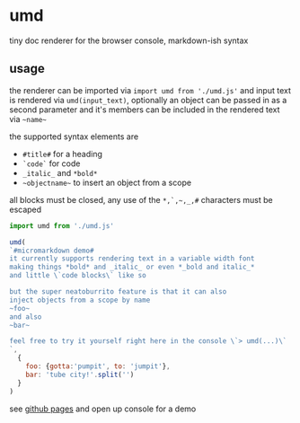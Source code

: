 # umd
tiny doc renderer for the browser console, markdown-ish syntax

## usage

the renderer can be imported via `import umd from './umd.js'`
and input text is rendered via `umd(input_text)`, optionally an object can
be passed in as a second parameter and it's members can be included in the 
rendered text via `~name~`

the supported syntax elements are
 - `#title#` for a heading
 - `` `code` `` for code
 - `_italic_` and `*bold*`
 - `~objectname~` to insert an object from a scope

all blocks must be closed, any use of the `` *,`,~,_,# `` characters must be escaped

```js
import umd from './umd.js'

umd(
`#micromarkdown demo# 
it currently supports rendering text in a variable width font
making things *bold* and _italic_ or even *_bold and italic_*
and little \`code blocks\` like so

but the super neatoburrito feature is that it can also
inject objects from a scope by name
~foo~ 
and also
~bar~

feel free to try it yourself right here in the console \`> umd(...)\`
`, 
  {
    foo: {gotta:'pumpit', to: 'jumpit'},
    bar: 'tube city!'.split('')
  }
)
```

see [github pages](https://thot-experiment.github.io/umd/) and open up console for a demo
